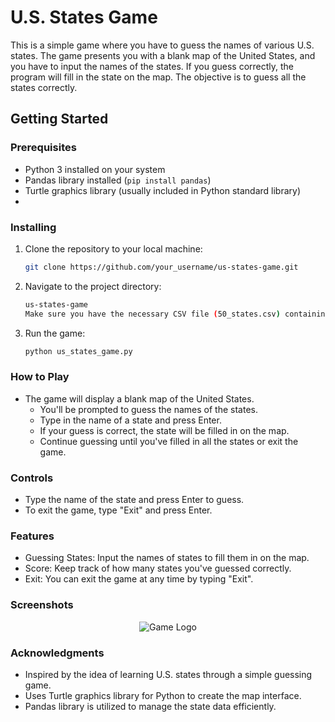 # U.S. States Game

This is a simple game where you have to guess the names of various U.S. states. The game presents you with a blank map of the United States, and you have to input the names of the states. If you guess correctly, the program will fill in the state on the map. The objective is to guess all the states correctly.

## Getting Started

### Prerequisites

- Python 3 installed on your system
- Pandas library installed (`pip install pandas`)
- Turtle graphics library (usually included in Python standard library)
- 
### Installing

1. Clone the repository to your local machine:
   ```sh
   git clone https://github.com/your_username/us-states-game.git

2. Navigate to the project directory: 
    ```sh
   us-states-game 
   Make sure you have the necessary CSV file (50_states.csv) containing the state data.
   
3. Run the game: 
    ```sh
   python us_states_game.py
   
### How to Play
- The game will display a blank map of the United States.
  - You'll be prompted to guess the names of the states.
  - Type in the name of a state and press Enter.
  - If your guess is correct, the state will be filled in on the map.
  - Continue guessing until you've filled in all the states or exit the game.

### Controls 
 - Type the name of the state and press Enter to guess.
 - To exit the game, type "Exit" and press Enter.

### Features

- Guessing States: Input the names of states to fill them in on the map.
- Score: Keep track of how many states you've guessed correctly.
- Exit: You can exit the game at any time by typing "Exit".


### Screenshots

<p align="center">
  <img src="./img.png" alt="Game Logo">
</p>


### Acknowledgments
    
- Inspired by the idea of learning U.S. states through a simple guessing game.
- Uses Turtle graphics library for Python to create the map interface.
- Pandas library is utilized to manage the state data efficiently.